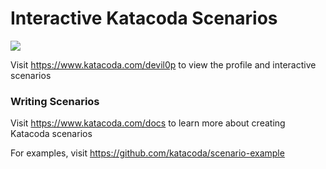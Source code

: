 # Interactive Katacoda Scenarios

[![](http://shields.katacoda.com/katacoda/devil0p/count.svg)](https://www.katacoda.com/devil0p "Get your profile on Katacoda.com")

Visit https://www.katacoda.com/devil0p to view the profile and interactive scenarios

### Writing Scenarios
Visit https://www.katacoda.com/docs to learn more about creating Katacoda scenarios

For examples, visit https://github.com/katacoda/scenario-example
